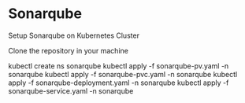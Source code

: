 # Sonarqube
Setup Sonarqube on Kubernetes Cluster

Clone the repository in your machine 

kubectl create ns sonarqube
kubectl apply -f sonarqube-pv.yaml -n sonarqube
kubectl apply -f sonarqube-pvc.yaml -n sonarqube
kubectl apply -f sonarqube-deployment.yaml -n sonarqube
kubectl apply -f sonarqube-service.yaml -n sonarqube
